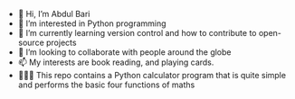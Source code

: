 - 👋 Hi, I’m Abdul Bari
- 👀 I’m interested in Python programming
- 🌱 I’m currently learning version control and how to contribute to open-source projects
- 💞️ I’m looking to collaborate with people around the globe
- 📫 My interests are book reading, and playing cards.
- 👩🏻‍💻 This repo contains a Python calculator program that is quite simple and performs the basic four functions of maths 

<!---
Abari1424/Abari1424 is a ✨ special ✨ repository because its `README.md` (this file) appears on your GitHub profile.
You can click the Preview link to take a look at your changes.
--->
